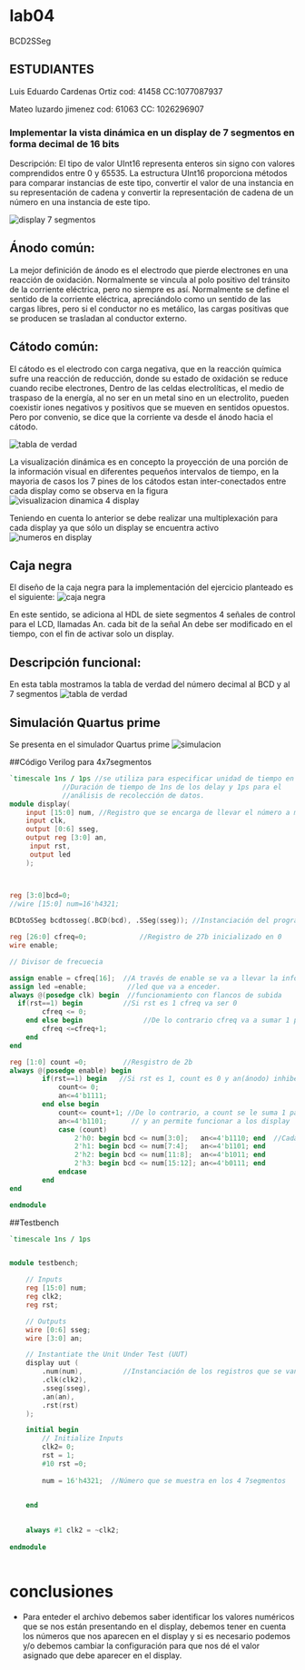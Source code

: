 # lab04
BCD2SSeg

## ESTUDIANTES

Luis Eduardo Cardenas Ortiz
cod: 41458 CC:1077087937


Mateo luzardo jimenez
cod: 61063  CC: 1026296907


### Implementar la vista dinámica en un display de 7 segmentos en forma decimal de 16 bits

Descripción:
El tipo de valor UInt16 representa enteros sin signo con valores comprendidos entre 0 y 65535.
La estructura UInt16 proporciona métodos para comparar instancias de este tipo, convertir el valor de una instancia en su representación de cadena y convertir la representación de cadena de un número en una instancia de este tipo.

![display 7 segmentos](https://github.com/ELINGAP-7545/lab04-grupo-8/blob/master/display/300px-7_segment_display_labeled.svg.png)

## Ánodo común:
La mejor definición de ánodo es el electrodo que pierde electrones en una reacción de oxidación. Normalmente se vincula al polo positivo del tránsito de la corriente eléctrica, pero no siempre es así. Normalmente se define el sentido de la corriente eléctrica, apreciándolo como un sentido de las cargas libres, pero si el conductor no es metálico, las cargas positivas que se producen se trasladan al conductor externo.

## Cátodo común:
El cátodo es el electrodo con carga negativa, que en la reacción química sufre una reacción de reducción, donde su estado de oxidación se reduce cuando recibe electrones, Dentro de las celdas electrolíticas, el medio de traspaso de la energía, al no ser en un metal sino en un electrolito, pueden coexistir iones negativos y positivos que se mueven en sentidos opuestos. Pero por convenio, se dice que la corriente va desde el ánodo hacia el cátodo.

![tabla de verdad](https://github.com/ELINGAP-7545/lab04-grupo-8/blob/master/simulacion%204%207%20segmentos/catodo%20comun.jpg)




La visualización dinámica es en concepto la proyección de una porción de la información visual en diferentes pequeños intervalos de tiempo, en la mayoria de casos los 7 pines de los cátodos estan inter-conectados entre cada display como se observa en la figura 
![visualizacion dinamica 4 display](https://github.com/Fabeltranm/SPARTAN6-ATMEGA-MAX5864/blob/master/lab/lab04_display_7segx4/doc/conex.png)

Teniendo en cuenta lo anterior se debe realizar una multiplexación para cada display ya que sólo un display se encuentra activo
![numeros en display](https://github.com/ELINGAP-7545/lab04-grupo-8/blob/master/numeros/numeros.gif)

## Caja negra
El diseño de la caja negra para la implementación del ejercicio planteado es el siguiente:
![caja negra](https://github.com/Fabeltranm/SPARTAN6-ATMEGA-MAX5864/blob/master/lab/lab04_display_7segx4/doc/display_7segx4.jpg)

En este sentido, se adiciona al HDL de siete segmentos 4 señales de control para el LCD, llamadas An. cada bit de la señal An debe ser modificado en el tiempo, con el fin de activar solo un display.

## Descripción funcional: 
En esta tabla mostramos la tabla de verdad del número decimal al BCD y al 7 segmentos
![tabla de verdad](https://github.com/ELINGAP-7545/lab04-grupo-8/blob/master/TABLA/TABLA%201.jpg)

## Simulación Quartus prime 
Se presenta en el simulador Quartus prime 
![simulacion](https://github.com/ELINGAP-7545/lab04-grupo-8/blob/master/simulacion%204%207%20segmentos/simulacion%204%20%207segmentos.jpg)

##Código Verilog para 4x7segmentos

```verilog
`timescale 1ns / 1ps //se utiliza para especificar unidad de tiempo en la simulación.  
		     //Duración de tiempo de 1ns de los delay y 1ps para el 
		     //análisis de recolección de datos. 
module display(
    input [15:0] num, //Registro que se encarga de llevar el número a mostrar en los display
    input clk,
    output [0:6] sseg,
    output reg [3:0] an,
	 input rst,
	 output led
    );



reg [3:0]bcd=0; 
//wire [15:0] num=16'h4321;
 
BCDtoSSeg bcdtosseg(.BCD(bcd), .SSeg(sseg)); //Instanciación del programa BCDtoSSeg básico para un 7 segmentos.

reg [26:0] cfreq=0; 			//Registro de 27b inicializado en 0
wire enable;

// Divisor de frecuecia

assign enable = cfreq[16];  //A través de enable se va a llevar la información de qué parte del display debe encender. Cfreq es 16 porque son 4 7seg de 4b c/u.
assign led =enable;			 //led que va a enceder.
always @(posedge clk) begin  //funcionamiento con flancos de subida
  if(rst==1) begin          //Si rst es 1 cfreq va ser 0
		cfreq <= 0;				 
	end else begin				 //De lo contrario cfreq va a sumar 1 para asignar la frecuencia al display correspondiente
		cfreq <=cfreq+1;		
	end
end

reg [1:0] count =0;         //Resgistro de 2b
always @(posedge enable) begin
		if(rst==1) begin   //Si rst es 1, count es 0 y an(ánodo) inhibe el funcionamiento de todos los display
			count<= 0;
			an<=4'b1111; 
		end else begin 
			count<= count+1; //De lo contrario, a count se le suma 1 para poder ingresar al case del display correspondiente
			an<=4'b1101;	  // y an permite funcionar a los display    
			case (count) 
				2'h0: begin bcd <= num[3:0];   an<=4'b1110; end  //Cada display tiene asignados 4b para la representación numérica, 0-F
				2'h1: begin bcd <= num[7:4];   an<=4'b1101; end 
				2'h2: begin bcd <= num[11:8];  an<=4'b1011; end 
				2'h3: begin bcd <= num[15:12]; an<=4'b0111; end 
			endcase
		end
end

endmodule

```

##Testbench


```verilog
`timescale 1ns / 1ps


module testbench;

	// Inputs
	reg [15:0] num;
	reg clk2;
	reg rst;

	// Outputs
	wire [0:6] sseg;
	wire [3:0] an;

	// Instantiate the Unit Under Test (UUT)
	display uut (
		.num(num),			//Instanciación de los registros que se van a utilizar del projecto  
		.clk(clk2), 
		.sseg(sseg), 
		.an(an), 
		.rst(rst)
	);                            

	initial begin
		// Initialize Inputs
		clk2= 0;			
		rst = 1;
		#10 rst =0;
		
		num = 16'h4321;  //Número que se muestra en los 4 7segmentos
        

	end
      

	always #1 clk2 = ~clk2;
	
endmodule



```
# conclusiones 
* Para enteder el archivo debemos saber identificar los valores numéricos que se nos están presentando en el display, debemos tener en cuenta los números que nos aparecen en el display y si es necesario podemos y/o debemos cambiar la configuración para que nos dé el valor asignado que debe aparecer en el display.





 
